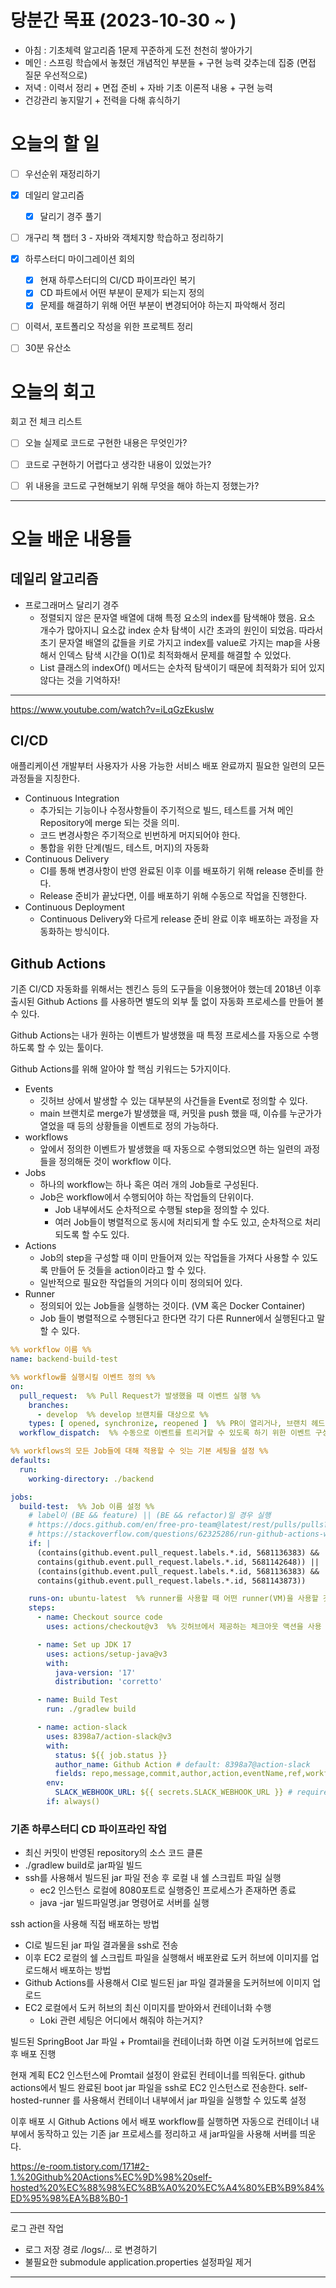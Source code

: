 
# 당분간 목표 (2023-10-30 ~ )
- 아침 : 기초체력 알고리즘 1문제 꾸준하게 도전 천천히 쌓아가기
- 메인 :  스프링 학습에서 놓쳤던 개념적인 부분들 + 구현 능력 갖추는데 집중 (면접 질문 우선적으로)
- 저녁 :  이력서 정리 + 면접 준비 + 자바 기초 이론적 내용 + 구현 능력
- 건강관리 놓지말기 + 전력을 다해 휴식하기

# 오늘의 할 일

- [ ] 우선순위 재정리하기
- [x] 데일리 알고리즘
	- [x] 달리기 경주 풀기
- [ ] 개구리 책 챕터 3 - 자바와 객체지향 학습하고 정리하기
- [x] 하루스터디 마이그레이션 회의
	- [x] 현재 하루스터디의 CI/CD 파이프라인 복기
	- [x] CD 파트에서 어떤 부분이 문제가 되는지 정의
	- [x] 문제를 해결하기 위해 어떤 부분이 변경되어야 하는지 파악해서 정리
- [ ] 이력서, 포트폴리오 작성을 위한 프로젝트 정리
- [ ] 30분 유산소


# 오늘의 회고

회고 전 체크 리스트
- [ ] 오늘 실제로 코드로 구현한 내용은 무엇인가?
- [ ] 코드로 구현하기 어렵다고 생각한 내용이 있었는가?
- [ ] 위 내용을 코드로 구현해보기 위해 무엇을 해야 하는지 정했는가?




---
# 오늘 배운 내용들


## 데일리 알고리즘

- 프로그래머스 달리기 경주
	- 정렬되지 않은 문자열 배열에 대해 특정 요소의 index를 탐색해야 했음. 요소 개수가 많아지니 요소값 index 순차 탐색이 시간 초과의 원인이 되었음. 따라서 초기 문자열 배열의 값들을 키로 가지고 index를 value로 가지는 map을 사용해서 인덱스 탐색 시간을 O(1)로 최적화해서 문제를 해결할 수 있었다.
	- List 클래스의 indexOf() 메서드는 순차적 탐색이기 때문에 최적화가 되어 있지 않다는 것을 기억하자!


---

https://www.youtube.com/watch?v=iLqGzEkusIw
## CI/CD

애플리케이션 개발부터 사용자가 사용 가능한 서비스 배포 완료까지 필요한 일련의 모든 과정들을 지칭한다.

- Continuous Integration
	- 추가되는 기능이나 수정사항들이 주기적으로 빌드, 테스트를 거쳐 메인 Repository에 merge 되는 것을 의미.
	- 코드 변경사항은 주기적으로 빈번하게 머지되어야 한다.
	- 통합을 위한 단계(빌드, 테스트, 머지)의 자동화
- Continuous Delivery
	- CI를 통해 변경사항이 반영 완료된 이후 이를 배포하기 위해 release 준비를 한다.
	- Release 준비가 끝났다면, 이를 배포하기 위해 수동으로 작업을 진행한다. 
- Continuous Deployment
	- Continuous Delivery와 다르게 release 준비 완료 이후 배포하는 과정을 자동화하는 방식이다.


## Github Actions

기존 CI/CD 자동화를 위해서는 젠킨스 등의 도구들을 이용했어야 했는데 2018년 이후 출시된 Github Actions 를 사용하면 별도의 외부 툴 없이 자동화 프로세스를 만들어 볼 수 있다.

Github Actions는 내가 원하는 이벤트가 발생했을 때 특정 프로세스를 자동으로 수행하도록 할 수 있는 툴이다.

Github Actions를 위해 알아야 할 핵심 키워드는 5가지이다.
- Events
	- 깃허브 상에서 발생할 수 있는 대부분의 사건들을 Event로 정의할 수 있다.
	- main 브랜치로 merge가 발생했을 때, 커밋을 push 했을 때, 이슈를 누군가가 열었을 때 등의 상황들을 이벤트로 정의 가능하다.
- workflows
	- 앞에서 정의한 이벤트가 발생했을 때 자동으로 수행되었으면 하는 일련의 과정들을 정의해둔 것이 workflow 이다.
- Jobs
	- 하나의 workflow는 하나 혹은 여러 개의 Job들로 구성된다.
	- Job은 workflow에서 수행되어야 하는 작업들의 단위이다.
		- Job 내부에서도 순차적으로 수행될 step을 정의할 수 있다.
		- 여러 Job들이 병렬적으로 동시에 처리되게 할 수도 있고, 순차적으로 처리되도록 할 수도 있다. 
- Actions
	- Job의 step을 구성할 때 이미 만들어져 있는 작업들을 가져다 사용할 수 있도록 만들어 둔 것들을 action이라고 할 수 있다.
	- 일반적으로 필요한 작업들의 거의다 이미 정의되어 있다.
- Runner
	- 정의되어 있는 Job들을 실행하는 것이다. (VM 혹은 Docker Container)
	- Job 들이 병렬적으로 수행된다고 한다면 각기 다른 Runner에서 실행된다고 말할 수 있다.

``` yml
%% workflow 이름 %%
name: backend-build-test

%% workflow를 실행시킬 이벤트 정의 %%
on:
  pull_request:  %% Pull Request가 발생했을 때 이벤트 실행 %%
    branches:
      - develop  %% develop 브랜치를 대상으로 %%
    types: [ opened, synchronize, reopened ]  %% PR이 열리거나, 브랜치 헤드가 업데이트되거나, reopen 되는 경우 이벤트가 발생한다 %%
  workflow_dispatch:  %% 수동으로 이벤트를 트리거할 수 있도록 하기 위한 이벤트 구성 %%

%% workflows의 모든 Job들에 대해 적용할 수 잇는 기본 세팅을 설정 %%
defaults:
  run:
    working-directory: ./backend

jobs:
  build-test:  %% Job 이름 설정 %%
    # label이 (BE && feature) || (BE && refactor)일 경우 실행
    # https://docs.github.com/en/free-pro-team@latest/rest/pulls/pulls?apiVersion=2022-11-28
    # https://stackoverflow.com/questions/62325286/run-github-actions-when-pull-requests-have-a-specific-label
    if: |
      (contains(github.event.pull_request.labels.*.id, 5681136383) &&
      contains(github.event.pull_request.labels.*.id, 5681142648)) ||
      (contains(github.event.pull_request.labels.*.id, 5681136383) &&
      contains(github.event.pull_request.labels.*.id, 5681143873))

    runs-on: ubuntu-latest  %% runner를 사용할 때 어떤 runner(VM)을 사용할 것인지 설정 %%
    steps:
      - name: Checkout source code 
        uses: actions/checkout@v3  %% 깃허브에서 제공하는 체크아웃 액션을 사용 %%

      - name: Set up JDK 17
        uses: actions/setup-java@v3
        with:
          java-version: '17'
          distribution: 'corretto'

      - name: Build Test
        run: ./gradlew build

      - name: action-slack
        uses: 8398a7/action-slack@v3
        with:
          status: ${{ job.status }}
          author_name: Github Action # default: 8398a7@action-slack
          fields: repo,message,commit,author,action,eventName,ref,workflow,job,took
        env:
          SLACK_WEBHOOK_URL: ${{ secrets.SLACK_WEBHOOK_URL }} # required
        if: always()

```


### 기존 하루스터디 CD 파이프라인 작업

- 최신 커밋이 반영된 repository의 소스 코드 클론
- ./gradlew build로 jar파일 빌드
- ssh를 사용해서 빌드된 jar 파일 전송 후 로컬 내 쉘 스크립트 파일 실행
	- ec2 인스턴스 로컬에 8080포트로 실행중인 프로세스가 존재하면 종료
	- java -jar 빌드파일명.jar 명령어로 서버를 실행


ssh action을 사용해 직접 배포하는 방법
- CI로 빌드된 jar 파일 결과물을 ssh로 전송
- 이후 EC2 로컬의 쉘 스크립트 파일을 실행해서 배포완료
도커 허브에 이미지를 업로드해서 배포하는 방법
- Github Actions를 사용해서 CI로 빌드된  jar 파일 결과물을 도커허브에 이미지 업로드
- EC2 로컬에서 도커 허브의 최신 이미지를 받아와서 컨테이너화 수행
	- Loki 관련 세팅은 어디에서 해줘야 하는거지?

빌드된 SpringBoot Jar 파일 + Promtail을 컨테이너화 하면 이걸 도커허브에 업로드 후 배포 진행

현재 계획
EC2 인스턴스에 Promtail 설정이 완료된 컨테이너를 띄워둔다.
github actions에서 빌드 완료된 boot jar 파일을 ssh로 EC2 인스턴스로 전송한다.
self-hosted-runner 를 사용해서 컨테이너 내부에서 jar 파일을 실행할 수 있도록 설정

이후 배포 시 Github Actions 에서 배포 workflow를 실행하면 자동으로 컨테이너 내부에서 동작하고 있는 기존 jar 프로세스를 정리하고 새 jar파일을 사용해 서버를 띄운다.


https://e-room.tistory.com/171#2-1.%20Github%20Actions%EC%9D%98%20self-hosted%20%EC%88%98%EC%8B%A0%20%EC%A4%80%EB%B9%84%ED%95%98%EA%B8%B0-1




--- 
로그 관련 작업

- 로그 저장 경로 /logs/... 로 변경하기
- 불필요한 submodule application.properties 설정파일 제거


---



